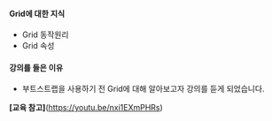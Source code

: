 #### Grid에 대한 지식

- Grid 동작원리
- Grid 속성

#### 강의를 들은 이유

- 부트스트랩을 사용하기 전 Grid에 대해 알아보고자 강의를 듣게 되었습니다.

**[교육 참고]**(https://youtu.be/nxi1EXmPHRs)
